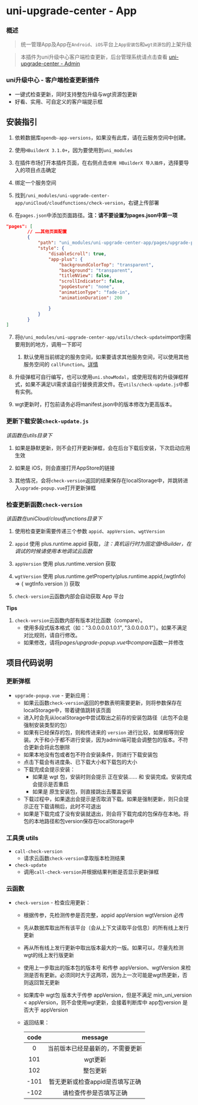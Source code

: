 # uni-upgrade-center - App

### 概述

> 统一管理App及App在`Android`、`iOS`平台上`App安装包`和`wgt资源包`的上架升级

> 本插件为uni升级中心客户端检查更新，后台管理系统请点击查看 [uni-upgrade-center - Admin](https://ext.dcloud.net.cn/plugin?id=4470)

### uni升级中心 - 客户端检查更新插件
  - 一键式检查更新，同时支持整包升级与wgt资源包更新
  - 好看、实用、可自定义的客户端提示框

## 安装指引

1. 依赖数据库`opendb-app-versions`，如果没有此库，请在云服务空间中创建。

2. 使用`HBuilderX 3.1.0+`，因为要使用到`uni_modules`

3. 在插件市场打开本插件页面，在右侧点击`使用 HBuilderX 导入插件`，选择要导入的项目点击确定

4. 绑定一个服务空间

5. 找到`/uni_modules/uni-upgrade-center-app/uniCloud/cloudfunctions/check-version`，右键上传部署

6. 在`pages.json`中添加页面路径。**注：请不要设置为pages.json中第一项**
```json
"pages": [
		// ……其他页面配置
		{
			"path": "uni_modules/uni-upgrade-center-app/pages/upgrade-popup",
			"style": {
				"disableScroll": true,
				"app-plus": {
					"backgroundColorTop": "transparent",
					"background": "transparent",
					"titleNView": false,
					"scrollIndicator": false,
					"popGesture": "none",
					"animationType": "fade-in",
					"animationDuration": 200

				}
			}
		}
]
```

7. 将`@/uni_modules/uni-upgrade-center-app/utils/check-update`import到需要用到的地方，调用一下即可
	1. 默认使用当前绑定的服务空间，如果要请求其他服务空间，可以使用其他服务空间的 `callFunction`。[详情](https://uniapp.dcloud.io/uniCloud/cf-functions.html#call-by-function-cross-space)

8. 升级弹框可自行编写，也可以使用`uni.showModal`，或使用现有的升级弹框样式，如果不满足UI需求请自行替换资源文件。在`utils/check-update.js`中都有实例。

9. wgt更新时，打包前请务必将manifest.json中的版本修改为更高版本。

### 更新下载安装`check-update.js`

*该函数在utils目录下*

1. 如果是静默更新，则不会打开更新弹框，会在后台下载后安装，下次启动应用生效

2. 如果是 iOS，则会直接打开AppStore的链接

3. 其他情况，会将`check-version`返回的结果保存在localStorage中，并跳转进入`upgrade-popup.vue`打开更新弹框

### 检查更新函数`check-version`

*该函数在uniCloud/cloudfunctions目录下*

1. 使用检查更新需要传递三个参数 `appid`、`appVersion`、`wgtVersion`

2. `appid` 使用 plus.runtime.appid 获取，*注：真机运行时为固定值HBuilder，在调试的时候请使用本地调试云函数*

3. `appVersion` 使用 plus.runtime.version 获取

4. `wgtVersion` 使用 plus.runtime.getProperty(plus.runtime.appid,(wgtInfo) => { wgtInfo.version }) 获取

5. `check-version`云函数内部会自动获取 App 平台


**Tips**

1. `check-version`云函数内部有版本对比函数（compare）。
	- 使用多段式版本格式（如："3.0.0.0.0.1.0.1", "3.0.0.0.0.1"）。如果不满足对比规则，请自行修改。
	- 如果修改，请将*pages/upgrade-popup.vue*中*compare*函数一并修改

## 项目代码说明

### 更新弹框
- `upgrade-popup.vue` - 更新应用：
	- 如果云函数`check-version`返回的参数表明需要更新，则将参数保存在localStorage中，带着键值跳转该页面
	- 进入时会先从localStorage中尝试取出之前存的安装包路径（此包不会是强制安装类型的包）
	- 如果有已经保存的包，则和传进来的 `version` 进行比较，如果相等则安装。大于和小于都不进行安装，因为admin端可能会调整包的版本。不符合更新会将此包删除
	- 如果本地没有包或者包不符合安装条件，则进行下载安装包
	- 点击下载会有进度条、已下载大小和下载包的大小
	- 下载完成会提示安装：
		- 如果是 wgt 包，安装时则会提示 正在安装…… 和 安装完成。安装完成会提示是否重启
		- 如果是 原生安装包，则直接跳出去覆盖安装
	- 下载过程中，如果退出会提示是否取消下载。如果是强制更新，则只会提示正在下载请稍后，此时不可退出
	- 如果是下载完成了没有安装就退出，则会将下载完成的包保存在本地。将包的本地路径和包version保存在localStorage中

### 工具类 utils
- `call-check-version`
	- 请求云函数`check-version`拿取版本检测结果
- `check-update`
	- 调用`call-check-version`并根据结果判断是否显示更新弹框

### 云函数
- `check-version` - 检查应用更新：
	- 根据传参，先检测传参是否完整，appid appVersion wgtVersion 必传
	- 先从数据库取出所有该平台（会从上下文读取平台信息）的所有线上发行更新
	- 再从所有线上发行更新中取出版本最大的一版。如果可以，尽量先检测wgt的线上发行版更新
	- 使用上一步取出的版本包的版本号 和传参 appVersion、wgtVersion 来检测是否有更新。必须同时大于这两项，因为上一次可能是wgt热更新，否则返回暂无更新
	- 如果库中 wgt包 版本大于传参 appVersion，但是不满足 min_uni_version < appVersion，则不会使用wgt更新，会接着判断库中 app包version 是否大于 appVersion
	- 返回结果：

		|code|message|
		|:-:|:-:|
		|0|当前版本已经是最新的，不需要更新|
		|101|wgt更新|
		|102|整包更新|
		|-101|暂无更新或检查appid是否填写正确|
		|-102|请检查传参是否填写正确|
